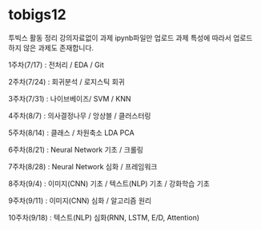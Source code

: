 # tobigs12
투빅스 활동 정리
강의자료없이 과제 ipynb파일만 업로드
과제 특성에 따라서 업로드 하지 않은 과제도 존재합니다.

1주차(7/17) : 전처리 / EDA / Git

2주차(7/24) : 회귀분석 / 로지스틱 회귀

3주차(7/31) : 나이브베이즈/ SVM / KNN

4주차(8/7) : 의사결정나무 / 앙상블 / 클러스터링

5주차(8/14) : 클래스 / 차원축소 LDA PCA

6주차(8/21) : Neural Network 기초 / 크롤링

7주차(8/28) : Neural Network 심화 / 프레임워크

8주차(9/4) : 이미지(CNN) 기초 / 텍스트(NLP) 기초 / 강화학습 기초 

9주차(9/11) : 이미지(CNN) 심화 / 알고리즘 원리


10주차(9/18) : 텍스트(NLP) 심화(RNN, LSTM, E/D, Attention)
